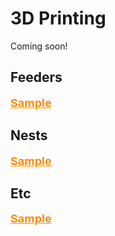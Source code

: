 # 3D Printing

Coming soon!

## Feeders

<font size = "+1"> <b> <a href = "../../3D_Parts/sample.stl" download = "sample" style = "color: DarkOrange" > Sample </a> </b> </font>

## Nests

<font size = "+1"> <b> <a href = "../../3D_Parts/sample.stl" download = "sample" style = "color: DarkOrange" > Sample </a> </b> </font>

## Etc

<font size = "+1"> <b> <a href = "../../3D_Parts/sample.stl" download = "sample" style = "color: DarkOrange" > Sample </a> </b> </font>